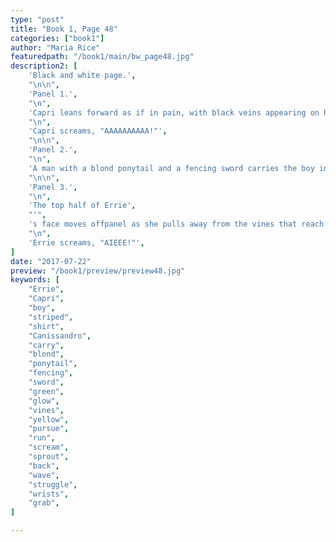 ```yaml
---
type: "post"
title: "Book 1, Page 48"
categories: ["book1"]
author: "Maria Rice"
featuredpath: "/book1/main/bw_page48.jpg"
description2: [
    'Black and white page.',
    "\n\n",
    'Panel 1.',
    "\n",
    'Capri leans forward as if in pain, with black veins appearing on his face, as the vines suddenly sprout quickly from his back in another massive wave. One of the vines wraps around his arm.',
    "\n",
    'Capri screams, "AAAAAAAAAA!"',
    "\n\n",
    'Panel 2.',
    "\n",
    'A man with a blond ponytail and a fencing sword carries the boy in the striped shirt in his arms as he zooms in a glow away from a mass of glowing, rustling vines pursuing them.',
    "\n\n",
    'Panel 3.',
    "\n",
    'The top half of Errie',
    "'",
    's face moves offpanel as she pulls away from the vines that reach for her and wrap around her wrists.',
    "\n",
    'Errie screams, "AIEEE!"',
]
date: "2017-07-22"
preview: "/book1/preview/preview48.jpg"
keywords: [
    "Errie",
    "Capri",
    "boy",
    "striped",
    "shirt",
    "Canissandro",
    "carry",
    "blond",
    "ponytail",
    "fencing",
    "sword",
    "green",
    "glow",
    "vines",
    "yellow",
    "pursue",
    "run",
    "scream",
    "sprout",
    "back",
    "wave",
    "struggle",
    "wrists",
    "grab",
]

---
```

